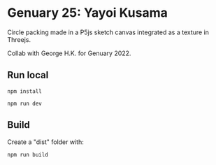 # Genuary 25: Yayoi Kusama

Circle packing made in a P5js sketch canvas integrated as a texture in Threejs.

Collab with George H.K. for Genuary 2022.

## Run local

```
npm install
```

```
npm run dev
```

## Build


Create a "dist" folder  with: 

```
npm run build
```



